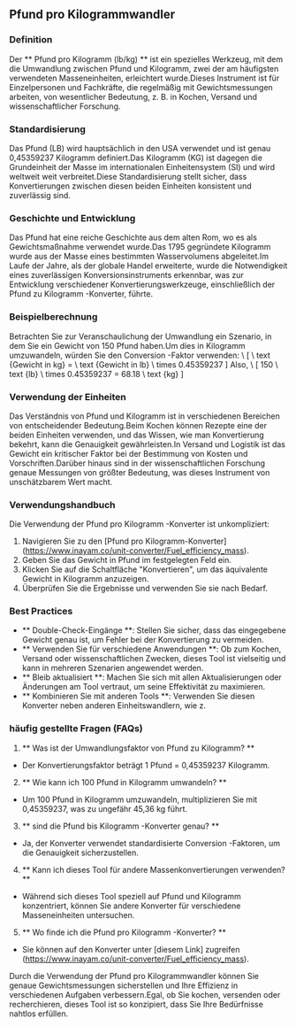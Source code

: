 ## Pfund pro Kilogrammwandler

### Definition
Der ** Pfund pro Kilogramm (lb/kg) ** ist ein spezielles Werkzeug, mit dem die Umwandlung zwischen Pfund und Kilogramm, zwei der am häufigsten verwendeten Masseneinheiten, erleichtert wurde.Dieses Instrument ist für Einzelpersonen und Fachkräfte, die regelmäßig mit Gewichtsmessungen arbeiten, von wesentlicher Bedeutung, z. B. in Kochen, Versand und wissenschaftlicher Forschung.

### Standardisierung
Das Pfund (LB) wird hauptsächlich in den USA verwendet und ist genau 0,45359237 Kilogramm definiert.Das Kilogramm (KG) ist dagegen die Grundeinheit der Masse im internationalen Einheitensystem (SI) und wird weltweit weit verbreitet.Diese Standardisierung stellt sicher, dass Konvertierungen zwischen diesen beiden Einheiten konsistent und zuverlässig sind.

### Geschichte und Entwicklung
Das Pfund hat eine reiche Geschichte aus dem alten Rom, wo es als Gewichtsmaßnahme verwendet wurde.Das 1795 gegründete Kilogramm wurde aus der Masse eines bestimmten Wasservolumens abgeleitet.Im Laufe der Jahre, als der globale Handel erweiterte, wurde die Notwendigkeit eines zuverlässigen Konversionsinstruments erkennbar, was zur Entwicklung verschiedener Konvertierungswerkzeuge, einschließlich der Pfund zu Kilogramm -Konverter, führte.

### Beispielberechnung
Betrachten Sie zur Veranschaulichung der Umwandlung ein Szenario, in dem Sie ein Gewicht von 150 Pfund haben.Um dies in Kilogramm umzuwandeln, würden Sie den Conversion -Faktor verwenden:
\ [
\ text {Gewicht in kg} = \ text {Gewicht in lb} \ times 0.45359237
\]
Also,
\ [
150 \ text {lb} \ times 0.45359237 = 68.18 \ text {kg}
\]

### Verwendung der Einheiten
Das Verständnis von Pfund und Kilogramm ist in verschiedenen Bereichen von entscheidender Bedeutung.Beim Kochen können Rezepte eine der beiden Einheiten verwenden, und das Wissen, wie man Konvertierung bekehrt, kann die Genauigkeit gewährleisten.In Versand und Logistik ist das Gewicht ein kritischer Faktor bei der Bestimmung von Kosten und Vorschriften.Darüber hinaus sind in der wissenschaftlichen Forschung genaue Messungen von größter Bedeutung, was dieses Instrument von unschätzbarem Wert macht.

### Verwendungshandbuch
Die Verwendung der Pfund pro Kilogramm -Konverter ist unkompliziert:
1. Navigieren Sie zu den [Pfund pro Kilogramm-Konverter] (https://www.inayam.co/unit-converter/Fuel_efficiency_mass).
2. Geben Sie das Gewicht in Pfund im festgelegten Feld ein.
3. Klicken Sie auf die Schaltfläche "Konvertieren", um das äquivalente Gewicht in Kilogramm anzuzeigen.
4. Überprüfen Sie die Ergebnisse und verwenden Sie sie nach Bedarf.

### Best Practices
- ** Double-Check-Eingänge **: Stellen Sie sicher, dass das eingegebene Gewicht genau ist, um Fehler bei der Konvertierung zu vermeiden.
- ** Verwenden Sie für verschiedene Anwendungen **: Ob zum Kochen, Versand oder wissenschaftlichen Zwecken, dieses Tool ist vielseitig und kann in mehreren Szenarien angewendet werden.
- ** Bleib aktualisiert **: Machen Sie sich mit allen Aktualisierungen oder Änderungen am Tool vertraut, um seine Effektivität zu maximieren.
- ** Kombinieren Sie mit anderen Tools **: Verwenden Sie diesen Konverter neben anderen Einheitswandlern, wie z.

### häufig gestellte Fragen (FAQs)

1. ** Was ist der Umwandlungsfaktor von Pfund zu Kilogramm? **
- Der Konvertierungsfaktor beträgt 1 Pfund = 0,45359237 Kilogramm.

2. ** Wie kann ich 100 Pfund in Kilogramm umwandeln? **
- Um 100 Pfund in Kilogramm umzuwandeln, multiplizieren Sie mit 0,45359237, was zu ungefähr 45,36 kg führt.

3. ** sind die Pfund bis Kilogramm -Konverter genau? **
- Ja, der Konverter verwendet standardisierte Conversion -Faktoren, um die Genauigkeit sicherzustellen.

4. ** Kann ich dieses Tool für andere Massenkonvertierungen verwenden? **
- Während sich dieses Tool speziell auf Pfund und Kilogramm konzentriert, können Sie andere Konverter für verschiedene Masseneinheiten untersuchen.

5. ** Wo finde ich die Pfund pro Kilogramm -Konverter? **
- Sie können auf den Konverter unter [diesem Link] zugreifen (https://www.inayam.co/unit-converter/Fuel_efficiency_mass).

Durch die Verwendung der Pfund pro Kilogrammwandler können Sie genaue Gewichtsmessungen sicherstellen und Ihre Effizienz in verschiedenen Aufgaben verbessern.Egal, ob Sie kochen, versenden oder recherchieren, dieses Tool ist so konzipiert, dass Sie Ihre Bedürfnisse nahtlos erfüllen.